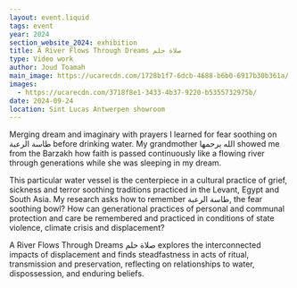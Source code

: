 ```yaml
---
layout: event.liquid
tags: event
year: 2024
section_website_2024: exhibition
title: A River Flows Through Dreams صلاة حلم
type: Video work
author: Joud Toamah
main_image: https://ucarecdn.com/1728b1f7-6dcb-4688-b6b0-6917b30b361a/
images:
  - https://ucarecdn.com/3718f8e1-3433-4b37-9220-b5355732975b/
date: 2024-09-24
location: Sint Lucas Antwerpen showroom
---
```

Merging dream and imaginary with prayers I learned for fear soothing on طاسة الرعبة before drinking water. My grandmother الله يرحمها showed me from the Barzakh how faith is passed continuously like a flowing river through generations while she was sleeping in my dream.

This particular water vessel is the centerpiece in a cultural practice of grief, sickness and terror soothing traditions practiced in the Levant, Egypt and South Asia. My research asks how to remember طاسة الرعبة, the fear soothing bowl? How can generational practices of personal and communal protection and care be remembered and practiced in conditions of state violence, climate crisis and displacement? 

A River Flows Through Dreams صلاة حلم explores the interconnected impacts of displacement and finds steadfastness in acts of ritual, transmission and preservation, reflecting on relationships to water, dispossession, and enduring beliefs.
